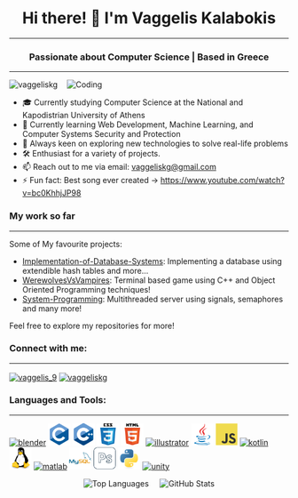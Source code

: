<h1 align="center">Hi there! 👋 I'm Vaggelis Kalabokis</h1>
<hr>
<h3 align="center">Passionate about Computer Science | Based in Greece</h3>
<hr>

<img align="right" alt="Coding" width="400" src="https://camo.githubusercontent.com/0eda36005abd9bf7e72584afc2f6ef1e808a357cb65a07fc2fe5036ba5268df7/68747470733a2f2f692e70696e696d672e636f6d2f6f726967696e616c732f65382f66342f35332f65386634353334363961336563393765636433353464663436356437333931332e676966">

<p align="left">
  <img src="https://komarev.com/ghpvc/?username=vaggeliskg&label=Profile%20views&color=0e75b6&style=flat" alt="vaggeliskg" />
</p>

- 🎓 Currently studying Computer Science at the National and Kapodistrian University of Athens
- 🌱 Currently learning Web Development, Machine Learning, and Computer Systems Security and Protection
- 💬 Always keen on exploring new technologies to solve real-life problems
- 🛠️ Enthusiast for a variety of projects.
- 📫 Reach out to me via email: vaggeliskg@gmail.com
- ⚡ Fun fact: Best song ever created -> https://www.youtube.com/watch?v=bc0KhhjJP98

<h3 align="left">My work so far</h3>
<hr>
  Some of My favourite projects:
  
- [Implementation-of-Database-Systems](https://github.com/vaggeliskg/Implementation-of-Database-Systems-Project2): Implementing a database using extendible hash tables and more...
- [WerewolvesVsVampires](https://github.com/vaggeliskg/Werewolves-VS-Vampires): Terminal based game using C++ and Object Oriented Programming techniques!
- [System-Programming](https://github.com/vaggeliskg/Multithreaded-Server): Multithreaded server using signals, semaphores and many more!

Feel free to explore my repositories for more!

<h3 align="left">Connect with me:</h3>
<hr>
<p align="left">
  <a href="https://instagram.com/vaggelis_9" target="blank"><img align="center" src="https://raw.githubusercontent.com/rahuldkjain/github-profile-readme-generator/master/src/images/icons/Social/instagram.svg" alt="vaggelis_9" height="30" width="40" /></a>
  <a href="https://www.leetcode.com/vaggeliskg" target="blank"><img align="center" src="https://raw.githubusercontent.com/rahuldkjain/github-profile-readme-generator/master/src/images/icons/Social/leet-code.svg" alt="vaggeliskg" height="30" width="40" /></a>
</p>

<h3 align="left">Languages and Tools:</h3>
<hr>
<p align="left">
  <a href="https://www.blender.org/" target="_blank" rel="noreferrer"><img src="https://download.blender.org/branding/community/blender_community_badge_white.svg" alt="blender" width="40" height="40"/></a>
  <a href="https://www.cprogramming.com/" target="_blank" rel="noreferrer"><img src="https://raw.githubusercontent.com/devicons/devicon/master/icons/c/c-original.svg" alt="c" width="40" height="40"/></a>
  <a href="https://www.w3schools.com/cpp/" target="_blank" rel="noreferrer"><img src="https://raw.githubusercontent.com/devicons/devicon/master/icons/cplusplus/cplusplus-original.svg" alt="cplusplus" width="40" height="40"/></a>
  <a href="https://www.w3schools.com/css/" target="_blank" rel="noreferrer"><img src="https://raw.githubusercontent.com/devicons/devicon/master/icons/css3/css3-original-wordmark.svg" alt="css3" width="40" height="40"/></a>
  <a href="https://www.w3.org/html/" target="_blank" rel="noreferrer"><img src="https://raw.githubusercontent.com/devicons/devicon/master/icons/html5/html5-original-wordmark.svg" alt="html5" width="40" height="40"/></a>
  <a href="https://www.adobe.com/in/products/illustrator.html" target="_blank" rel="noreferrer"><img src="https://www.vectorlogo.zone/logos/adobe_illustrator/adobe_illustrator-icon.svg" alt="illustrator" width="40" height="40"/></a>
  <a href="https://www.java.com" target="_blank" rel="noreferrer"><img src="https://raw.githubusercontent.com/devicons/devicon/master/icons/java/java-original.svg" alt="java" width="40" height="40"/></a>
  <a href="https://developer.mozilla.org/en-US/docs/Web/JavaScript" target="_blank" rel="noreferrer"><img src="https://raw.githubusercontent.com/devicons/devicon/master/icons/javascript/javascript-original.svg" alt="javascript" width="40" height="40"/></a>
  <a href="https://kotlinlang.org" target="_blank" rel="noreferrer"><img src="https://www.vectorlogo.zone/logos/kotlinlang/kotlinlang-icon.svg" alt="kotlin" width="40" height="40"/></a>
  <a href="https://www.linux.org/" target="_blank" rel="noreferrer"><img src="https://raw.githubusercontent.com/devicons/devicon/master/icons/linux/linux-original.svg" alt="linux" width="40" height="40"/></a>
  <a href="https://www.mathworks.com/" target="_blank" rel="noreferrer"><img src="https://upload.wikimedia.org/wikipedia/commons/2/21/Matlab_Logo.png" alt="matlab" width="40" height="40"/></a>
  <a href="https://www.mysql.com/" target="_blank" rel="noreferrer"><img src="https://raw.githubusercontent.com/devicons/devicon/master/icons/mysql/mysql-original-wordmark.svg" alt="mysql" width="40" height="40"/></a>
  <a href="https://www.photoshop.com/en" target="_blank" rel="noreferrer"><img src="https://raw.githubusercontent.com/devicons/devicon/master/icons/photoshop/photoshop-line.svg" alt="photoshop" width="40" height="40"/></a>
  <a href="https://www.python.org" target="_blank" rel="noreferrer"><img src="https://raw.githubusercontent.com/devicons/devicon/master/icons/python/python-original.svg" alt="python" width="40" height="40"/></a>
  <a href="https://unity.com/" target="_blank" rel="noreferrer"><img src="https://www.vectorlogo.zone/logos/unity3d/unity3d-icon.svg" alt="unity" width="40" height="40"/></a>
</p>

<p align="center">
 <img src="https://github-readme-stats.vercel.app/api/top-langs/?username=vaggeliskg&layout=compact&theme=radical&langs_count=6" alt="Top Languages" width="400" height="200" />
  &nbsp;&nbsp;&nbsp;
  <img src="https://github-readme-stats.vercel.app/api?username=vaggeliskg&show_icons=true&theme=radical&count_private=true" alt="GitHub Stats" width="500" height="200" />
</p>
